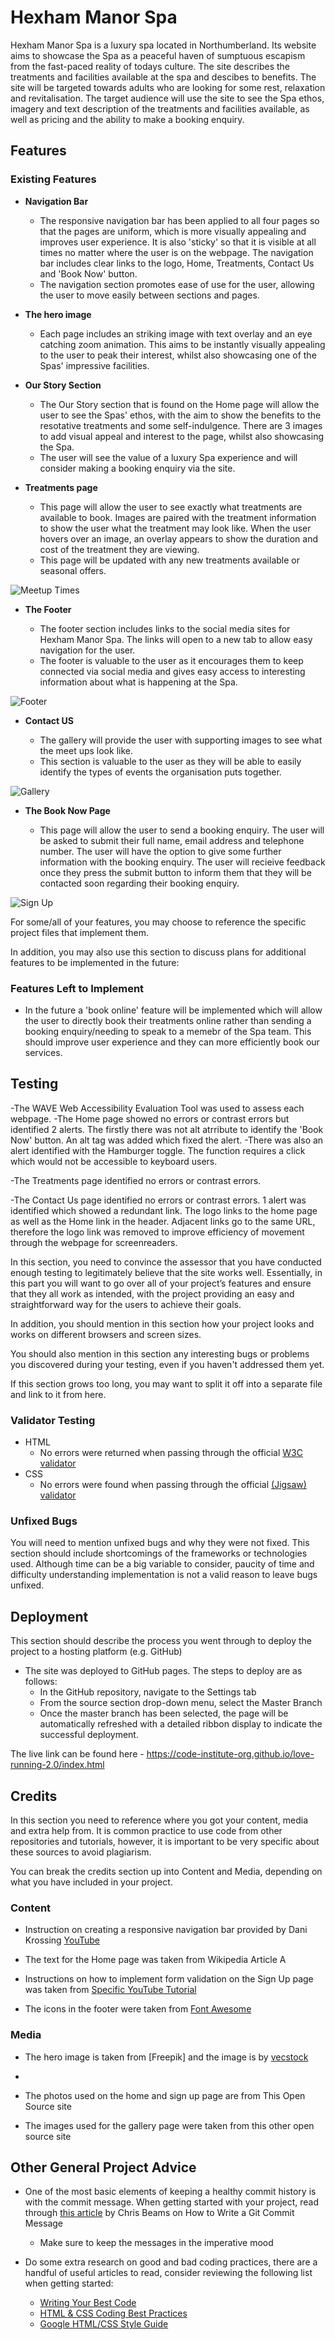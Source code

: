 # Hexham Manor Spa

Hexham Manor Spa is a luxury spa located in Northumberland. Its website aims to showcase the Spa as a peaceful haven of sumptuous escapism from the fast-paced reality of todays culture. The site describes the treatments and facilities available at the spa and descibes to benefits. The site will be targeted towards adults who are looking for some rest, relaxation and revitalisation. The target audience will use the site to see the Spa ethos, imagery and text description of the treatments and facilities available, as well as pricing and the ability to make a booking enquiry.

<!--![Responsive Mockup](https://github.com/lucyrush/readme-template/blob/master/media/love_running_mockup.png)-->

## Features

### Existing Features

- **Navigation Bar**
  
  - The responsive navigation bar has been applied to all four pages so that the pages are uniform, which is more visually appealing and improves user experience. It is also 'sticky' so that it is visible at all times no matter where the user is on the webpage. The navigation bar includes clear links to the logo, Home, Treatments, Contact Us and 'Book Now' button.
  - The navigation section promotes ease of use for the user, allowing the user to move easily between sections and pages.

<!--![Nav Bar](https://github.com/lucyrush/readme-template/blob/master/media/love_running_nav.png)-->

- **The hero image**

  - Each page includes an striking image with text overlay and an eye catching zoom animation.  This aims to be instantly visually appealing to the user to peak their interest, whilst also showcasing one of the Spas' impressive facilities.

<!--![Landing Page](https://github.com/lucyrush/readme-template/blob/master/media/love_running_landing.png)-->

- **Our Story Section**

  - The Our Story section that is found on the Home page will allow the user to see the Spas' ethos, with the aim to show the benefits to the resotative treatments and some self-indulgence. There are 3 images to add visual appeal and interest to the page, whilst also showcasing the Spa.
  - The user will see the value of a luxury Spa experience and will consider making a booking enquiry via the site.
  

<!--![Club Ethos](https://github.com/lucyrush/readme-template/blob/master/media/love_running_ethos.png)-->

- **Treatments page**

  - This page will allow the user to see exactly what treatments are available to book. Images are paired with the treatment information to show the user what the treatment may look like. When the user hovers over an image, an overlay appears to show the duration and cost of the treatment they are viewing.
  - This page will be updated with any new treatments available or seasonal offers.

![Meetup Times](https://github.com/lucyrush/readme-template/blob/master/media/love_running_times.png)

- **The Footer**

  - The footer section includes links to the social media sites for Hexham Manor Spa. The links will open to a new tab to allow easy navigation for the user.
  - The footer is valuable to the user as it encourages them to keep connected via social media and gives easy access to interesting information about what is happening at the Spa.

![Footer](https://github.com/lucyrush/readme-template/blob/master/media/love_running_footer.png)

- **Contact US**

  - The gallery will provide the user with supporting images to see what the meet ups look like.
  - This section is valuable to the user as they will be able to easily identify the types of events the organisation puts together.

![Gallery](https://github.com/lucyrush/readme-template/blob/master/media/love_running_gallery.png)

- **The Book Now Page**

  - This page will allow the user to send a booking enquiry. The user will be asked to submit their full name, email address and telephone number. The user will have the option to give some further information with the booking enquiry. The user will recieive feedback once they press the submit button to inform them that they will be contacted soon regarding their booking enquiry.

![Sign Up](https://github.com/lucyrush/readme-template/blob/master/media/love_running_signup.png)



For some/all of your features, you may choose to reference the specific project files that implement them.

In addition, you may also use this section to discuss plans for additional features to be implemented in the future:

### Features Left to Implement

- In the future a 'book online' feature will be implemented which will allow the user to directly book their treatments online rather than sending a booking enquiry/needing to speak to a memebr of the Spa team. This should improve user experience and they can more efficiently book our services. 

## Testing

-The WAVE Web Accessibility Evaluation Tool was used to assess each webpage. 
-The Home page showed no errors or contrast errors but identified 2 alerts. The firstly there was not alt atrribute to identify the 'Book Now' button. An alt tag was added which fixed the alert.
-There was also an alert identified with the Hamburger toggle. The function requires a click which would not be accessible to keyboard users.

-The Treatments page identified no errors or contrast errors. 

-The Contact Us page identified no errors or contrast errors. 1 alert was identified which showed a redundant link. The logo links to the home page as well as the Home link in the header. Adjacent links go to the same URL, therefore the logo link was removed to improve efficiency of movement through the webpage for screenreaders.



In this section, you need to convince the assessor that you have conducted enough testing to legitimately believe that the site works well. Essentially, in this part you will want to go over all of your project’s features and ensure that they all work as intended, with the project providing an easy and straightforward way for the users to achieve their goals.

In addition, you should mention in this section how your project looks and works on different browsers and screen sizes.

You should also mention in this section any interesting bugs or problems you discovered during your testing, even if you haven't addressed them yet.

If this section grows too long, you may want to split it off into a separate file and link to it from here.

### Validator Testing

- HTML
  - No errors were returned when passing through the official [W3C validator](https://validator.w3.org/nu/?doc=https%3A%2F%2Fcode-institute-org.github.io%2Flove-running-2.0%2Findex.html)
- CSS
  - No errors were found when passing through the official [(Jigsaw) validator](https://jigsaw.w3.org/css-validator/validator?uri=https%3A%2F%2Fvalidator.w3.org%2Fnu%2F%3Fdoc%3Dhttps%253A%252F%252Fcode-institute-org.github.io%252Flove-running-2.0%252Findex.html&profile=css3svg&usermedium=all&warning=1&vextwarning=&lang=en#css)

### Unfixed Bugs

You will need to mention unfixed bugs and why they were not fixed. This section should include shortcomings of the frameworks or technologies used. Although time can be a big variable to consider, paucity of time and difficulty understanding implementation is not a valid reason to leave bugs unfixed.

## Deployment

This section should describe the process you went through to deploy the project to a hosting platform (e.g. GitHub)

- The site was deployed to GitHub pages. The steps to deploy are as follows:
  - In the GitHub repository, navigate to the Settings tab
  - From the source section drop-down menu, select the Master Branch
  - Once the master branch has been selected, the page will be automatically refreshed with a detailed ribbon display to indicate the successful deployment.

The live link can be found here - <https://code-institute-org.github.io/love-running-2.0/index.html>

## Credits


In this section you need to reference where you got your content, media and extra help from. It is common practice to use code from other repositories and tutorials, however, it is important to be very specific about these sources to avoid plagiarism.

You can break the credits section up into Content and Media, depending on what you have included in your project.

### Content

- Instruction on creating a responsive navigation bar provided by Dani Krossing [YouTube](https://www.youtube.com/watch?v=HkNNyDtm7mg)

- The text for the Home page was taken from Wikipedia Article A
- Instructions on how to implement form validation on the Sign Up page was taken from [Specific YouTube Tutorial](https://www.youtube.com/)
- The icons in the footer were taken from [Font Awesome](https://fontawesome.com/)

### Media

- The hero image is taken from [Freepik] and the image is by [vecstock](https://www.freepik.com/free-ai-image/wet-young-woman-enjoying-luxury-spa-treatment-generated-by-ai_41571817.htm#page=3&query=spa&position=7&from_view=search&track=sph)

- 
  
  
- The photos used on the home and sign up page are from This Open Source site
- The images used for the gallery page were taken from this other open source site


## Other General Project Advice

- One of the most basic elements of keeping a healthy commit history is with the commit message. When getting started with your project, read through [this article](https://chris.beams.io/posts/git-commit/) by Chris Beams on How to Write  a Git Commit Message
  - Make sure to keep the messages in the imperative mood

- Do some extra research on good and bad coding practices, there are a handful of useful articles to read, consider reviewing the following list when getting started:
  - [Writing Your Best Code](https://learn.shayhowe.com/html-css/writing-your-best-code/)
  - [HTML & CSS Coding Best Practices](https://medium.com/@inceptiondj.info/html-css-coding-best-practice-fadb9870a00f)
  - [Google HTML/CSS Style Guide](https://google.github.io/styleguide/htmlcssguide.html#General)


